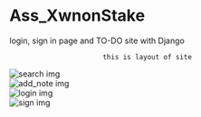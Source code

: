 # Ass_XwnonStake
login, sign in page and TO-DO site with Django                           
                                
                            
                           
                           this is layout of site

![search img](https://github.com/op-beniwal/Ass_XwnonStake/blob/main/search.png)                                                              
![add_note img](https://github.com/op-beniwal/Ass_XwnonStake/blob/main/add_note.png)                                                    
![login img](https://github.com/op-beniwal/Ass_XwnonStake/blob/main/login.png)                                                  
![sign img](https://github.com/op-beniwal/Ass_XwnonStake/blob/main/sing.png)                                                      




